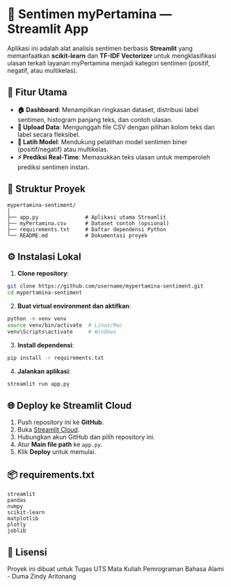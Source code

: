 # 📌 Sentimen myPertamina — Streamlit App

Aplikasi ini adalah alat analisis sentimen berbasis **Streamlit** yang memanfaatkan **scikit-learn** dan **TF-IDF Vectorizer** untuk mengklasifikasi ulasan terkait layanan myPertamina menjadi kategori sentimen (positif, negatif, atau multikelas).

## 🚀 Fitur Utama
- **🏠 Dashboard**: Menampilkan ringkasan dataset, distribusi label sentimen, histogram panjang teks, dan contoh ulasan.
- **📂 Upload Data**: Mengunggah file CSV dengan pilihan kolom teks dan label secara fleksibel.
- **🧠 Latih Model**: Mendukung pelatihan model sentimen biner (positif/negatif) atau multikelas.
- **⚡ Prediksi Real-Time**: Memasukkan teks ulasan untuk memperoleh prediksi sentimen instan.

## 📂 Struktur Proyek
```
mypertamina-sentiment/
│
├── app.py               # Aplikasi utama Streamlit
├── myPertamina.csv      # Dataset contoh (opsional)
├── requirements.txt     # Daftar dependensi Python
└── README.md            # Dokumentasi proyek
```

## ⚙️ Instalasi Lokal
1. **Clone repository**:
```bash
git clone https://github.com/username/mypertamina-sentiment.git
cd mypertamina-sentiment
```
2. **Buat virtual environment dan aktifkan**:
```bash
python -m venv venv
source venv/bin/activate  # Linux/Mac
venv\Scripts\activate     # Windows
```
3. **Install dependensi**:
```bash
pip install -r requirements.txt
```
4. **Jalankan aplikasi**:
```bash
streamlit run app.py
```

## 🌐 Deploy ke Streamlit Cloud
1. Push repository ini ke **GitHub**.
2. Buka [Streamlit Cloud](https://share.streamlit.io/).
3. Hubungkan akun GitHub dan pilih repository ini.
4. Atur **Main file path** ke `app.py`.
5. Klik **Deploy** untuk memulai.

## 📦 requirements.txt
```
streamlit
pandas
numpy
scikit-learn
matplotlib
plotly
joblib
```

## 📜 Lisensi
Proyek ini dibuat untuk Tugas UTS Mata Kuliah Pemrograman Bahasa Alami - Duma Zindy Aritonang
